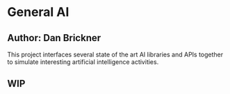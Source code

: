# General AI
## Author: Dan Brickner
This project interfaces several state of the art AI libraries and APIs together to simulate interesting artificial intelligence activities.

## WIP

